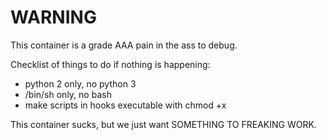 # WARNING

This container is a grade AAA pain in the ass to debug.

Checklist of things to do if nothing is happening:

- python 2 only, no python 3
- /bin/sh only, no bash
- make scripts in hooks executable with chmod +x

This container sucks, but we just want SOMETHING TO FREAKING WORK.
